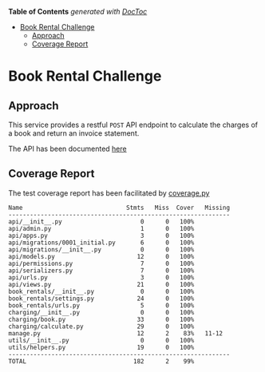 <!-- START doctoc generated TOC please keep comment here to allow auto update -->
<!-- DON'T EDIT THIS SECTION, INSTEAD RE-RUN doctoc TO UPDATE -->

**Table of Contents** _generated with [DocToc](https://github.com/thlorenz/doctoc)_

- [Book Rental Challenge](#book-rental-challenge)
  - [Approach](#approach)
  - [Coverage Report](#coverage-report)

<!-- END doctoc generated TOC please keep comment here to allow auto update -->

# Book Rental Challenge

## Approach

This service provides a restful `POST` API endpoint to calculate the charges of a book and return an invoice statement.

The API has been documented [here](openapi/schema.yaml)

## Coverage Report

The test coverage report has been facilitated by [coverage.py](https://coverage.readthedocs.io/)

```
Name                             Stmts   Miss  Cover   Missing
--------------------------------------------------------------
api/__init__.py                      0      0   100%
api/admin.py                         1      0   100%
api/apps.py                          3      0   100%
api/migrations/0001_initial.py       6      0   100%
api/migrations/__init__.py           0      0   100%
api/models.py                       12      0   100%
api/permissions.py                   7      0   100%
api/serializers.py                   7      0   100%
api/urls.py                          3      0   100%
api/views.py                        21      0   100%
book_rentals/__init__.py             0      0   100%
book_rentals/settings.py            24      0   100%
book_rentals/urls.py                 5      0   100%
charging/__init__.py                 0      0   100%
charging/book.py                    33      0   100%
charging/calculate.py               29      0   100%
manage.py                           12      2    83%   11-12
utils/__init__.py                    0      0   100%
utils/helpers.py                    19      0   100%
--------------------------------------------------------------
TOTAL                              182      2    99%
```
